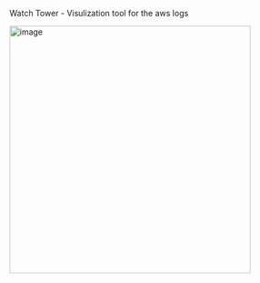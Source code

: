Watch Tower - Visulization tool for the aws logs

<img width="424" height="435" alt="image" src="https://github.com/user-attachments/assets/ff238c5a-5b46-42a8-be22-8ceffa9db5ef" />

